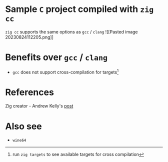# Sample `C` project compiled with `zig cc`
`zig cc` supports the same options as `gcc` / `clang`
![[Pasted image 20230824112205.png]]
# Benefits over `gcc` / `clang`
- `gcc` does not support cross-compilation for targets[^zig-targets]
# References
Zig creator - Andrew Kelly's [post](https://andrewkelley.me/post/zig-cc-powerful-drop-in-replacement-gcc-clang.html)
# Also see 
- `wine64`

[^zig-targets]: run `zig targets` to see available targets for cross compilation